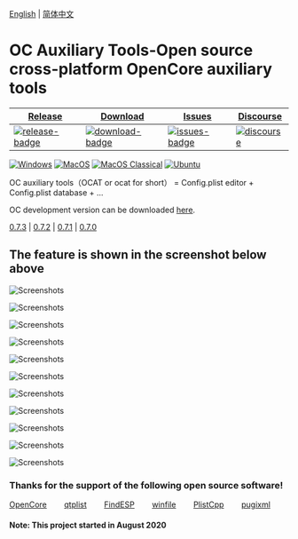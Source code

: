 [English](https://github.com/ic005k/QtOpenCoreConfig/blob/master/READMe.md) | [简体中文](https://github.com/ic005k/QtOpenCoreConfig/blob/master/READMe-en.md)
# OC Auxiliary Tools-Open source cross-platform OpenCore auxiliary tools


| [Release][release-link]|[Download][download-link]|[Issues][issues-link]|[Discourse][discourse-link]|
|-----------------|-----------------|-----------------|-----------------|
|[![release-badge](https://img.shields.io/github/release/ic005k/QtOpenCoreConfig.svg?style=flat-square "Release status")](https://github.com/ic005k/QtOpenCoreConfig/releases "Release status") | [![download-badge](https://img.shields.io/github/downloads/ic005k/QtOpenCoreConfig/total.svg?style=flat-square "Download status")](https://github.com/ic005k/QtOpenCoreConfig/releases/latest "Download status")|[![issues-badge](https://img.shields.io/badge/github-issues-red.svg?maxAge=60 "Issues")](https://github.com/ic005k/QtOpenCoreConfig/issues "Issues")|[![discourse](https://img.shields.io/badge/forum-discourse-orange.svg)](https://www.insanelymac.com/forum/topic/344752-open-source-cross-platform-opencore-auxiliary-tools/)|

[![Windows](https://github.com/ic005k/QtOpenCoreConfig/actions/workflows/windows.yml/badge.svg)](https://github.com/ic005k/QtOpenCoreConfig/actions/workflows/windows.yml)      [![MacOS](https://github.com/ic005k/QtOpenCoreConfig/actions/workflows/macos.yml/badge.svg)](https://github.com/ic005k/QtOpenCoreConfig/actions/workflows/macos.yml)       [![MacOS Classical](https://github.com/ic005k/QtOpenCoreConfig/actions/workflows/macos1012.yml/badge.svg)](https://github.com/ic005k/QtOpenCoreConfig/actions/workflows/macos1012.yml)  [![Ubuntu](https://github.com/ic005k/QtOpenCoreConfig/actions/workflows/ubuntu.yml/badge.svg)](https://github.com/ic005k/QtOpenCoreConfig/actions/workflows/ubuntu.yml)    

[download-link]: https://github.com/ic005k/QtOpenCoreConfig/releases/latest "Download status"
[download-badge]: https://img.shields.io/github/downloads/ic005k/QtOpenCoreConfig/total.svg?style=flat-square "Download status"

[release-link]: https://github.com/ic005k/QtOpenCoreConfig/releases "Release status"
[release-badge]: https://img.shields.io/github/release/ic005k/QtOpenCoreConfig.svg?style=flat-square "Release status"

[issues-link]: https://github.com/ic005k/QtOpenCoreConfig/issues "Issues"
[issues-badge]: https://img.shields.io/badge/github-issues-red.svg?maxAge=60 "Issues"

[discourse-link]: https://www.insanelymac.com/forum/topic/344752-open-source-cross-platform-opencore-auxiliary-tools/



OC auxiliary tools（OCAT or ocat for short） = Config.plist editor + Config.plist database + ...

OC development version can be downloaded [here](https://github.com/acidanthera/OpenCorePkg/actions).

[0.7.3](https://github.com/ic005k/QtOpenCoreConfig/releases/tag/20210919) |
[0.7.2](https://github.com/ic005k/QtOpenCoreConfig/releases/tag/20210828) |
[0.7.1](https://github.com/ic005k/QtOpenCoreConfig/releases/tag/20210715) |
[0.7.0](https://github.com/ic005k/QtOpenCoreConfig/releases/tag/20210608) 

## The feature is shown in the screenshot below above

![Screenshots](https://github.com/ic005k/QtOpenCoreConfig/blob/master/Screenshots/ocat1.png)

![Screenshots](https://github.com/ic005k/QtOpenCoreConfig/blob/master/Screenshots/ocat2.png)

![Screenshots](https://github.com/ic005k/QtOpenCoreConfig/blob/master/Screenshots/ocat3.png)

![Screenshots](https://github.com/ic005k/QtOpenCoreConfig/blob/master/Screenshots/ocat4.png)

![Screenshots](https://github.com/ic005k/QtOpenCoreConfig/blob/master/Screenshots/ocat5.png)

![Screenshots](https://github.com/ic005k/QtOpenCoreConfig/blob/master/Screenshots/ocat6.png)

![Screenshots](https://github.com/ic005k/QtOpenCoreConfig/blob/master/Screenshots/ocat7.png)

![Screenshots](https://github.com/ic005k/QtOpenCoreConfig/blob/master/Screenshots/ocat8.png)

![Screenshots](https://github.com/ic005k/QtOpenCoreConfig/blob/master/Screenshots/ocat9.png)

![Screenshots](https://github.com/ic005k/QtOpenCoreConfig/blob/master/Screenshots/ocat10.png)

![Screenshots](https://github.com/ic005k/QtOpenCoreConfig/blob/master/Screenshots/ocat11.png)

### Thanks for the support of the following open source software!

[OpenCore](https://github.com/acidanthera/OpenCorePkg)&nbsp; &nbsp; &nbsp; &nbsp;
[qtplist](https://github.com/reillywatson/qtplist)&nbsp; &nbsp; &nbsp; &nbsp;
[FindESP](https://github.com/bluer007/FindESP)&nbsp; &nbsp; &nbsp; &nbsp;
[winfile](https://github.com/microsoft/winfile)&nbsp; &nbsp; &nbsp; &nbsp;
[PlistCpp](https://github.com/animetrics/PlistCpp)&nbsp; &nbsp; &nbsp; &nbsp;
[pugixml](https://github.com/zeux/pugixml)&nbsp;


#### Note: This project started in August 2020
